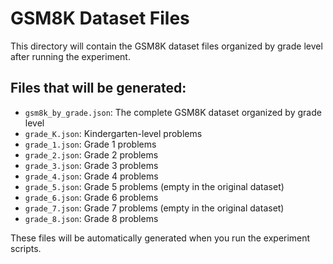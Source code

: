 # GSM8K Dataset Files

This directory will contain the GSM8K dataset files organized by grade level after running the experiment.

## Files that will be generated:

- `gsm8k_by_grade.json`: The complete GSM8K dataset organized by grade level
- `grade_K.json`: Kindergarten-level problems
- `grade_1.json`: Grade 1 problems
- `grade_2.json`: Grade 2 problems
- `grade_3.json`: Grade 3 problems
- `grade_4.json`: Grade 4 problems
- `grade_5.json`: Grade 5 problems (empty in the original dataset)
- `grade_6.json`: Grade 6 problems
- `grade_7.json`: Grade 7 problems (empty in the original dataset)
- `grade_8.json`: Grade 8 problems

These files will be automatically generated when you run the experiment scripts.
